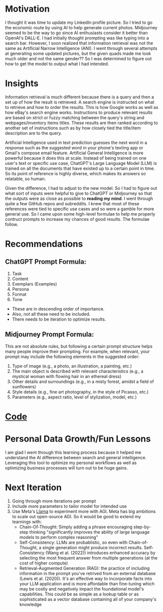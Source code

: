 # Motivation
I thought it was time to update my LinkedIn profile picture. So I tried to go the economic route by
using AI to help generate current photos. Midjourney seemed to be the way to go since 
AI enthusiasts consider it better than OpenAI's DALL-E. I had initially thought prompting was like
typing into a search bar. However, I soon realized that information retrieval was not the same as 
Artificial Narrow Intelligence (ANI). I went through several attempts at generating some updated pictures, but the given quads made me look much older and not the same gender?? So I was determined to figure out how to get the model to output what I had intended.

# Insights
Information retrieval is much different because there is a query and then a set up of how the result is 
retrieved. A search engine is instructed on what to retrieve and how to order the results. This is how
Google works as well as how eBay's search engine works. Instructions to produce relevant results are based on strict or fuzzy matching between the query's string and webpages/inventory items titles. These  results are then ranked according to another set of instructions such as by how closely tied the title/item description are to the query.

Artificial Intelligence used in text prediction guesses the next word in a response such as the suggested word in your phone's texting app or Gmail's compose email feature. Artificial General Intelligence is more powerful because it does this at scale. Instead of being trained on one user's text or specific use case, ChatGPT's Large Language Model (LLM) is trained on all the documents that have existed up to a certain point in time. So its point of reference is highly diverse, which makes its answers so relatable, so human.

Given the difference, I had to adjust to the new model. So I had to figure out what sort of inputs were
helpful to give to ChatGPT or Midjourney so that the outputs were as close as possible to __reading my mind__. I went through quite a few GitHub repos and subreddits. I knew that most of these references were tied to specific use cases and so were a gamble for more general use. So I came upon some high-level formulae to help me properly contruct prompts to increase my chances of good results. The formulae follow.

# Recommendations

## ChatGPT Prompt Formula:

1. Task
2. Content
3. Exemplars (Examples)
4. Persona
5. Format
6. Tone

* These are in descending order of importance.
* Also, not all these need to be included.
* There needs to be iteration to optimize results.

## Midjourney Prompt Formula:

This are not absolute rules, but following a certain prompt structure helps many people improve their prompting. For example, when relevant, your prompt may include the following elements in the suggested order:

1. Type of image (e.g., a photo, an illustration, a painting, etc.)
2. The main object is described with relevant characteristics (e.g., a mystical woman with flowing hair in an ethereal dress)
3. Other details and surroundings (e.g., in a misty forest, amidst a field of sunflowers)
4. Style details (e.g., fine art photography, in the style of Picasso, etc.)
5. Parameters (e.g., aspect ratio, level of stylization, model, etc.)

# [Code](https://nbviewer.org/github/mindyng/2024-Business-Projects/blob/main/prompt-engineering.ipynb)

# Personal Data Growth/Fun Lessons
I am glad I went through this learning process because it helped me understand the AI difference between search and general intelligence. Leveraging this tool to optimize my personal workflows as well as 
optimizing business processes will turn out to be huge gains.

# Next Iteration
1. Going through more iterations per prompt
2. Include more parameters to tailor model for intended use
3. Use Meta's [Llama](https://github.com/facebookresearch/llama-recipes/blob/main/examples/Prompt_Engineering_with_Llama_2.ipynb?utm_source=twitter&utm_medium=organic_social&utm_campaign=llama&utm_content=video) to
   experiment more with AGI. Meta has big ambitions to scale out open-source AGI. So it would be good to extend my learnings with:
    * Chain-Of-Thought: Simply adding a phrase encouraging step-by-step thinking "significantly improves the ability of large language models to perform complex reasoning" 
    * Self-Consistency: LLMs are probablistic, so even with Chain-of-Thought, a single generation might produce incorrect results. Self-Consistency (Wang et al. (2022)) introduces enhanced accuracy by selecting the most frequent answer from multiple generations (at the cost of higher compute)
   * Retrieval-Augmented Generation (RAG): the practice of including information in the prompt you've retrived from an external database (Lewis et al. (2020)). It's an effective way to incorporate facts into your LLM application and is more affordable than fine-tuning which may be costly and negatively impact the foundational model's capabilities. This could be as simple as a lookup table or as sophisticated as a vector database containing all of your company's knowledge

